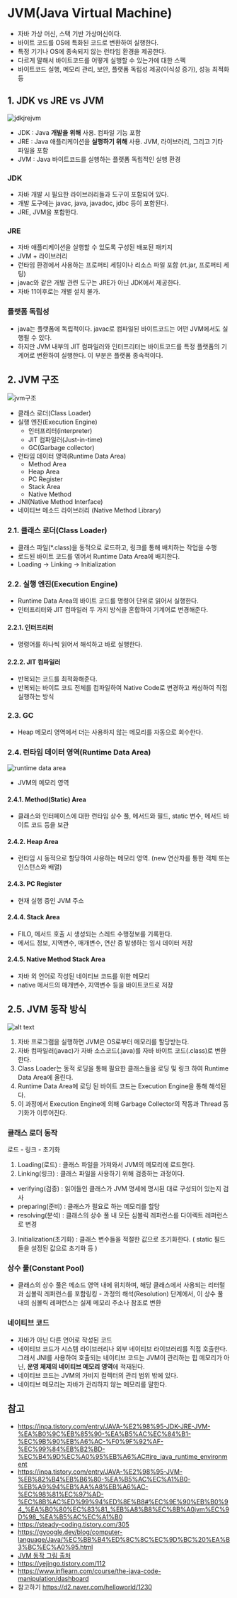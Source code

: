 # JVM(Java Virtual Machine)

- 자바 가상 머신, 스택 기반 가상머신이다.
- 바이트 코드를 OS에 특화된 코드로 변환하여 실행한다.
- 특정 기기나 OS에 종속되지 않는 런타임 환경을 제공한다.
- 다르게 말해서 바이트코드를 어떻게 실행할 수 있는가에 대한 스펙
- 바이트코드 실행, 메모리 관리, 보안, 플랫폼 독립성 제공(이식성 증가), 성능 최적화 등

## 1. JDK vs JRE vs JVM

![jdkjrejvm](images/jdkjre.png)

- JDK : Java **개발을 위해** 사용. 컴파일 기능 포함
- JRE : Java 애플리케이션을 **실행하기 위해** 사용. JVM, 라이브러리, 그리고 기타 파일을 포함
- JVM : Java 바이트코드를 실행하는 플랫폼 독립적인 실행 환경

### JDK

- 자바 개발 시 필요한 라이브러리들과 도구이 포함되어 있다.
- 개발 도구에는 javac, java, javadoc, jdbc 등이 포함된다.
- JRE, JVM을 포함한다.

### JRE

- 자바 애플리케이션을 실행할 수 있도록 구성된 배포된 패키지
- JVM + 라이브러리
- 런타임 환경에서 사용하는 프로퍼티 세팅이나 리소스 파일 포함 (rt.jar, 프로퍼티 세팅)
- javac와 같은 개발 관련 도구는 JRE가 아닌 JDK에서 제공한다.
- 자바 11이후로는 개별 설치 불가.

### 플랫폼 독립성

- java는 플랫폼에 독립적이다. javac로 컴파일된 바이트코드는 어떤 JVM에서도 실행될 수 있다.
- 하지만 JVM 내부의 JIT 컴파일러와 인터프리터는 바이트코드를 특정 플랫폼의 기계어로 변환하여 실행한다. 이 부분은 플랫폼 종속적이다.

## 2. JVM 구조

![jvm구조](images/jvm구조.png)

- 클래스 로더(Class Loader)
- 실행 엔진(Execution Engine)
  - 인터프리터(interpreter)
  - JIT 컴파일러(Just-in-time)
  - GC(Garbage collector)
- 런타임 데이터 영역(Runtime Data Area)
  - Method Area
  - Heap Area
  - PC Register
  - Stack Area
  - Native Method
- JNI(Native Method Interface)
- 네이티브 메소드 라이브러리 (Native Method Library)

### 2.1. 클래스 로더(Class Loader)

- 클래스 파일(\*.class)을 동적으로 로드하고, 링크를 통해 배치하는 작업을 수행
- 로드된 바이트 코드를 엮어서 Runtime Data Area에 배치한다.
- Loading -> Linking -> Initialization

### 2.2. 실행 엔진(Execution Engine)

- Runtime Data Area의 바이트 코드를 명령어 단위로 읽어서 실행한다.
- 인터프리터와 JIT 컴파일러 두 가지 방식을 혼합하여 기계어로 변경해준다.

#### 2.2.1. 인터프리터

- 명령어를 하나씩 읽어서 해석하고 바로 실행한다.

#### 2.2.2. JIT 컴파일러

- 반복되는 코드를 최적화해준다.
- 반복되는 바이트 코드 전체를 컴파일하여 Native Code로 변경하고 캐싱하여 직접 실행하는 방식

### 2.3. GC

- Heap 메모리 영역에서 더는 사용하지 않는 메모리를 자동으로 회수한다.

### 2.4. 런타임 데이터 영역(Runtime Data Area)

![runtime data area](./images/rda.png)

- JVM의 메모리 영역

#### 2.4.1. Method(Static) Area

- 클래스와 인터페이스에 대한 런타임 상수 풀, 메서드와 필드, static 변수, 메서드 바이트 코드 등을 보관

#### 2.4.2. Heap Area

- 런타임 시 동적으로 할당하여 사용하는 메모리 영역. (new 연산자를 통한 객체 또는 인스턴스와 배열)

#### 2.4.3. PC Register

- 현재 실행 중인 JVM 주소

#### 2.4.4. Stack Area

- FILO, 메서드 호출 시 생성되는 스레드 수행정보를 기록한다.
- 메서드 정보, 지역변수, 매개변수, 연산 중 발생하는 임시 데이터 저장

#### 2.4.5. Native Method Stack Area

- 자바 외 언어로 작성된 네이티브 코드를 위한 메모리
- native 메서드의 매개변수, 지역변수 등을 바이트코드로 저장

## 2.5. JVM 동작 방식

![alt text](images/jvm동작.png)

1. 자바 프로그램을 실행하면 JVM은 OS로부터 메모리를 할당받는다.
2. 자바 컴파일러(javac)가 자바 소스코드(.java)를 자바 바이트 코드(.class)로 변환한다.
3. Class Loader는 동적 로딩을 통해 필요한 클래스들을 로딩 및 링크 하여 Runtime Data Area에 올린다.
4. Runtime Data Area에 로딩 된 바이트 코드는 Execution Engine을 통해 해석된다.
5. 이 과정에서 Execution Engine에 의해 Garbage Collector의 작동과 Thread 동기화가 이루어진다.

### 클래스 로더 동작

로드 - 링크 - 초기화

1. Loading(로드) : 클래스 파일을 가져와서 JVM의 메모리에 로드한다.
2. Linking(링크) : 클래스 파일을 사용하기 위해 검증하는 과정이다.

- verifying(검증) : 읽어들인 클래스가 JVM 명세에 명시된 대로 구성되어 있는지 검사
- preparing(준비) : 클래스가 필요로 하는 메모리를 할당
- resolving(분석) : 클래스의 상수 풀 내 모든 심볼릭 레퍼런스를 다이렉트 레퍼런스로 변경

3. Initialization(초기화) : 클래스 변수들을 적절한 값으로 초기화한다. ( static 필드들을 설정된 값으로 초기화 등 )

### 상수 풀(Constant Pool)

- 클래스의 상수 풀은 메소드 영역 내에 위치하며, 해당 클래스에서 사용되는 리터럴과 심볼릭 레퍼런스를 포함링킹 - 과정의 해석(Resolution) 단계에서, 이 상수 풀 내의 심볼릭 레퍼런스는 실제 메모리 주소나 참조로 변환

### 네이티브 코드

- 자바가 아닌 다른 언어로 작성된 코드
- 네이티브 코드가 시스템 라이브러리나 외부 네이티브 라이브러리를 직접 호출한다. 그래서 JNI를 사용하여 호출되는 네이티브 코드는 JVM이 관리하는 힙 메모리가 아닌, **운영 체제의 네이티브 메모리 영역**에 적재된다.
- 네이티브 코드는 JVM의 가비지 컬렉터의 관리 범위 밖에 있다.
- 네이티브 메모리는 자바가 관리하지 않는 메모리를 말한다.

## 참고

- https://inpa.tistory.com/entry/JAVA-%E2%98%95-JDK-JRE-JVM-%EA%B0%9C%EB%85%90-%EA%B5%AC%EC%84%B1-%EC%9B%90%EB%A6%AC-%F0%9F%92%AF-%EC%99%84%EB%B2%BD-%EC%B4%9D%EC%A0%95%EB%A6%AC#jre_java_runtime_environment
- https://inpa.tistory.com/entry/JAVA-%E2%98%95-JVM-%EB%82%B4%EB%B6%80-%EA%B5%AC%EC%A1%B0-%EB%A9%94%EB%AA%A8%EB%A6%AC-%EC%98%81%EC%97%AD-%EC%8B%AC%ED%99%94%ED%8E%B8#%EC%9E%90%EB%B0%94_%EA%B0%80%EC%83%81_%EB%A8%B8%EC%8B%A0jvm%EC%9D%98_%EA%B5%AC%EC%A1%B0
- https://steady-coding.tistory.com/305
- https://gyoogle.dev/blog/computer-language/Java/%EC%BB%B4%ED%8C%8C%EC%9D%BC%20%EA%B3%BC%EC%A0%95.html
- [JVM 동작 그림 출처](https://kingofbackend.tistory.com/123)
- https://yejingo.tistory.com/112
- https://www.inflearn.com/course/the-java-code-manipulation/dashboard
- 참고하기 https://d2.naver.com/helloworld/1230

